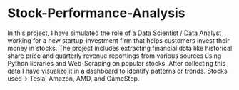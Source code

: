 # Stock-Performance-Analysis
In this project, I have simulated the role of a Data Scientist / Data Analyst working for a new startup-investment firm that helps customers invest their money in stocks. The project includes extracting financial data like historical share price and quarterly revenue reportings from various sources using Python libraries and Web-Scraping on popular stocks. After collecting this data I have visualize it in a dashboard to identify patterns or trends. Stocks used-> Tesla, Amazon, AMD, and GameStop.
